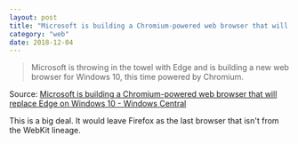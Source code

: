 ```yaml
---
layout: post
title: "Microsoft is building a Chromium-powered web browser that will replace Edge on Windows 10"
category: "web"
date: 2018-12-04
---
```


> Microsoft is throwing in the towel with Edge and is building a new web browser for Windows 10, this time powered by Chromium.

Source: [Microsoft is building a Chromium-powered web browser that will replace Edge on Windows 10 - Windows Central](https://m.windowscentral.com/microsoft-building-chromium-powered-web-browser-windows-10)

This is a big deal. It would leave Firefox as the last browser that isn't from the WebKit lineage.
